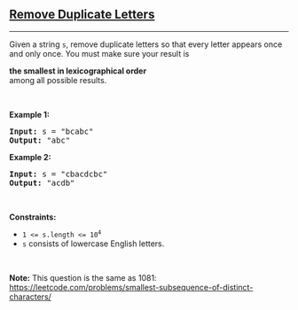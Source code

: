 <h2><a href="https://leetcode.com/problems/remove-duplicate-letters/" target="_blank">Remove Duplicate Letters</a></h2>
<hr><p>Given a string <code>s</code>, remove duplicate letters so that every letter appears once and only once. You must make sure your result is <span class="cursor-pointer relative text-dark-blue-s text-sm" data-keyword="lexicographically-smaller-string"><div class="popover-wrapper inline-block" data-headlessui-state=""><div><div aria-expanded="false" data-headlessui-state="" id="headlessui-popover-button-:rh:"><div><strong>the smallest in lexicographical order</strong></div></div><div style="position: fixed; z-index: 40; inset: 0px auto auto 0px; transform: translate(153px, 284px);"></div></div></div></span> among all possible results.</p>
<p> </p>
<p><strong class="example">Example 1:</strong></p>
<pre><strong>Input:</strong> s = "bcabc"
<strong>Output:</strong> "abc"
</pre>
<p><strong class="example">Example 2:</strong></p>
<pre><strong>Input:</strong> s = "cbacdcbc"
<strong>Output:</strong> "acdb"
</pre>
<p> </p>
<p><strong>Constraints:</strong></p>
<ul>
<li><code>1 &lt;= s.length &lt;= 10<sup>4</sup></code></li>
<li><code>s</code> consists of lowercase English letters.</li>
</ul>
<p> </p>
<p><strong>Note:</strong> This question is the same as 1081: <a href="https://leetcode.com/problems/smallest-subsequence-of-distinct-characters/" target="_blank">https://leetcode.com/problems/smallest-subsequence-of-distinct-characters/</a></p>
